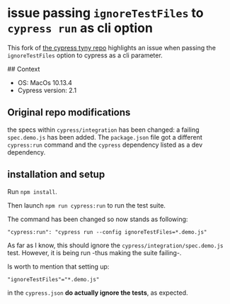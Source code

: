 # issue passing `ignoreTestFiles` to `cypress run` as cli option

This fork of [the cypress tyny repo](https://github.com/cypress-io/cypress-test-tiny) highlights an issue when passing the `ignoreTestFiles` option to cypress as a cli parameter.

## Context
* OS: MacOs 10.13.4
* Cypress version: 2.1

## Original repo modifications
the specs within `cypress/integration` has been changed: a failing `spec.demo.js` has been added.
The `package.json` file got a different `cypress:run` command and the `cypress` dependency listed as a dev dependency.

## installation and setup
Run `npm install`.

Then launch `npm run cypress:run` to run the test suite.

The command has been changed so now stands as following:
```
"cypress:run": "cypress run --config ignoreTestFiles=*.demo.js"
```

As far as I know, this should ignore the `cypress/integration/spec.demo.js` test. However, it is being run -thus making the suite failing-.


Is worth to mention that setting up:
```
"ignoreTestFiles"="*.demo.js"
```
 in the `cypress.json` **do actually ignore the tests**, as expected.
